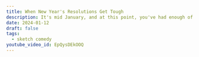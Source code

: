 ```yaml
---
title: When New Year's Resolutions Get Tough
description: It's mid January, and at this point, you've had enough of apples.
date: 2024-01-12
draft: false
tags:
  - sketch comedy
youtube_video_id: EpQysDEkOOQ
---
```

